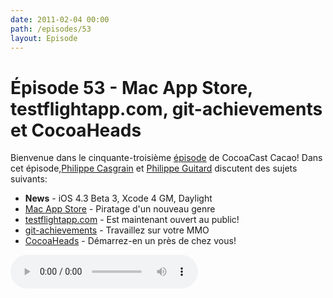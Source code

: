 ```yaml
---
date: 2011-02-04 00:00
path: /episodes/53
layout: Episode
---
```

# Épisode 53 - Mac App Store, testflightapp.com, git-achievements et CocoaHeads
<p>Bienvenue dans le cinquante-troisième <a href="https://cacaocast.com/media/cacaocast_53.mp3" title="CocoaCast Cacao Episode 53">épisode</a> de CocoaCast Cacao! Dans cet épisode,<a href="http://www.twitter.com/philippec" title="Philippe Casgrain sur Twitter">Philippe Casgrain</a> et <a href="http://www.twitter.com/philippeguitard" title="Philippe Guitard sur Twitter">Philippe Guitard</a> discutent des sujets suivants:</p>
<ul><li><strong>News</strong> - iOS 4.3 Beta 3, Xcode 4 GM, Daylight</li>
<li><a href="http://blog.wolfire.com/2011/02/Counterfeit-Lugaru-on-Apple-s-App-Store-developing" title="Mac App Store">Mac App Store</a> - Piratage d'un nouveau genre</li>
<li><a href="http://www.testflightapp.com/" title="testflightapp.com">testflightapp.com</a> - Est maintenant ouvert au public!</li>
<li><a href="https://github.com/icefox/git-achievements" title="git-achievements">git-achievements</a> - Travaillez sur votre MMO</li>
<li><a href="http://cocoaheads.org/starting-a-chapter.html" title="CocoaHeads">CocoaHeads</a> - Démarrez-en un près de chez vous!</li>
</ul>
<p><audio controls><source src="https://cacaocast.com/media/cacaocast_53.mp3" type="audio/mpeg"><source src="https://cacaocast.com/media/cacaocast_53.mp3" type="audio/mp4">Votre navigateur ne supporte pas l'élément audio / Your browser does not support the audio element.</audio></p>
